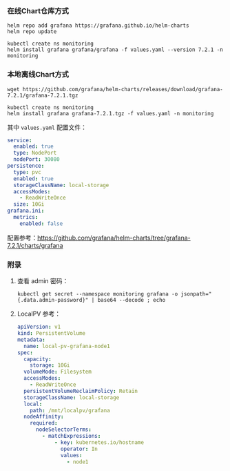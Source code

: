 ### 在线Chart仓库方式

```shell
helm repo add grafana https://grafana.github.io/helm-charts
helm repo update
```

```shell
kubectl create ns monitoring
helm install grafana grafana/grafana -f values.yaml --version 7.2.1 -n monitoring
```

### 本地离线Chart方式

```shell
wget https://github.com/grafana/helm-charts/releases/download/grafana-7.2.1/grafana-7.2.1.tgz
```

```shell
kubectl create ns monitoring
helm install grafana grafana-7.2.1.tgz -f values.yaml -n monitoring
```

其中 `values.yaml` 配置文件：

```yaml
service:
  enabled: true
  type: NodePort
  nodePort: 30080
persistence:
  type: pvc
  enabled: true
  storageClassName: local-storage
  accessModes:
    - ReadWriteOnce
  size: 10Gi
grafana.ini:
  metrics:
    enabled: false
```

配置参考：https://github.com/grafana/helm-charts/tree/grafana-7.2.1/charts/grafana

### 附录

1. 查看 admin 密码：

    ```shell
    kubectl get secret --namespace monitoring grafana -o jsonpath="{.data.admin-password}" | base64 --decode ; echo
    ```

2. LocalPV 参考：

   ```yaml
   apiVersion: v1
   kind: PersistentVolume
   metadata:
     name: local-pv-grafana-node1
   spec:
     capacity:
       storage: 10Gi
     volumeMode: Filesystem
     accessModes:
       - ReadWriteOnce
     persistentVolumeReclaimPolicy: Retain
     storageClassName: local-storage
     local:
       path: /mnt/localpv/grafana
     nodeAffinity:
       required:
         nodeSelectorTerms:
           - matchExpressions:
               - key: kubernetes.io/hostname
                 operator: In
                 values:
                   - node1
   ```
